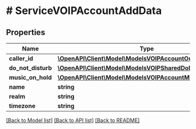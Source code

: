 # # ServiceVOIPAccountAddData

## Properties

Name | Type | Description | Notes
------------ | ------------- | ------------- | -------------
**caller_id** | [**\OpenAPI\Client\Model\ModelsVOIPAccountOutputFullCallerid**](ModelsVOIPAccountOutputFullCallerid.md) |  | [optional]
**do_not_disturb** | [**\OpenAPI\Client\Model\ModelsVOIPSharedDoNotDisturb**](ModelsVOIPSharedDoNotDisturb.md) |  | [optional]
**music_on_hold** | [**\OpenAPI\Client\Model\ModelsVOIPAccountMusicOnHold**](ModelsVOIPAccountMusicOnHold.md) |  | [optional]
**name** | **string** |  |
**realm** | **string** |  | [optional]
**timezone** | **string** |  |

[[Back to Model list]](../../README.md#models) [[Back to API list]](../../README.md#endpoints) [[Back to README]](../../README.md)
